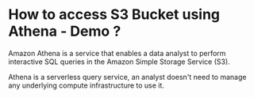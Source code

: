 # How to access S3 Bucket using Athena - Demo ?

Amazon Athena is a service that enables a data analyst to perform interactive SQL queries in the Amazon Simple Storage Service (S3).

Athena is a serverless query service, an analyst doesn't need to manage any underlying compute infrastructure to use it.
